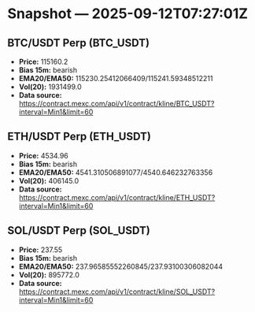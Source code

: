 # Snapshot — 2025-09-12T07:27:01Z

## BTC/USDT Perp (BTC_USDT)
- **Price:** 115160.2
- **Bias 15m:** bearish
- **EMA20/EMA50:** 115230.25412066409/115241.59348512211
- **Vol(20):** 1931499.0
- **Data source:** https://contract.mexc.com/api/v1/contract/kline/BTC_USDT?interval=Min1&limit=60

## ETH/USDT Perp (ETH_USDT)
- **Price:** 4534.96
- **Bias 15m:** bearish
- **EMA20/EMA50:** 4541.310506891077/4540.646232763356
- **Vol(20):** 406145.0
- **Data source:** https://contract.mexc.com/api/v1/contract/kline/ETH_USDT?interval=Min1&limit=60

## SOL/USDT Perp (SOL_USDT)
- **Price:** 237.55
- **Bias 15m:** bearish
- **EMA20/EMA50:** 237.96585552260845/237.93100306082044
- **Vol(20):** 895772.0
- **Data source:** https://contract.mexc.com/api/v1/contract/kline/SOL_USDT?interval=Min1&limit=60
